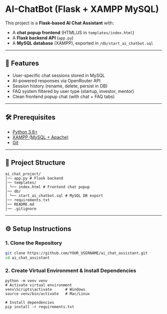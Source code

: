 # AI-ChatBot (Flask + XAMPP MySQL)

This project is a **Flask-based AI Chat Assistant** with:
- A **chat popup frontend** (HTML/JS in `templates/index.html`)
- A **Flask backend API** (`app.py`)
- A **MySQL database** (XAMPP), exported in `/db/start_ai_chatbot.sql`

---

## 🚀 Features
- User-specific chat sessions stored in MySQL
- AI-powered responses via OpenRouter API
- Session history (rename, delete, persist in DB)
- FAQ system filtered by user type (startup, investor, mentor)
- Clean frontend popup chat (with chat + FAQ tabs)

---

## 🛠️ Prerequisites
- [Python 3.8+](https://www.python.org/downloads/)
- [XAMPP (MySQL + Apache)](https://www.apachefriends.org/download.html)
- [Git](https://git-scm.com/downloads)

---

## 📂 Project Structure

```
ai_chat_project/
│── app.py # Flask backend
│── templates/
│ └── index.html # Frontend chat popup
│── db/
│ └── start_ai_chatbot.sql # MySQL DB export
│── requirements.txt
│── README.md
│── .gitignore
```

---

## ⚙️ Setup Instructions

### 1. Clone the Repository
```bash
git clone https://github.com/YOUR_USERNAME/ai_chat_assistant.git
cd ai_chat_assistant
```

### 2. Create Virtual Environment & Install Dependencies
```
python -m venv venv
# Activate virtual environment
venv\Scripts\activate      # Windows
source venv/bin/activate   # Mac/Linux

# Install dependencies
pip install -r requirements.txt
```
